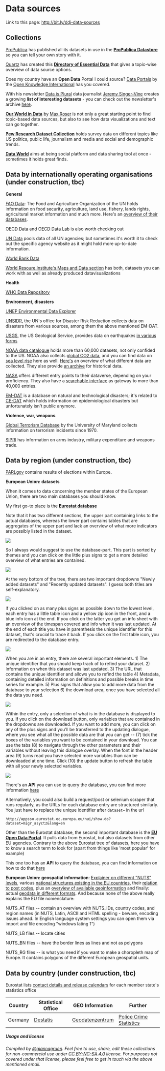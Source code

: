 # Data sources

Link to this page: http://bit.ly/ddj-data-sources

## Collections

[ProPublica](https://www.propublica.org/) has published all its datasets in use in the [**ProPublica Datastore**](https://www.propublica.org/datastore/) so you can tell your own story with it.

[Quartz](https://qz.com/) has created this [**Directory of Essential Data**](https://docs.google.com/spreadsheets/d/1hU7Snj4KZ-ppyy388l-sV4I26n4yGVb8xYnygPOS-5k/edit#gid=0) that gives a topic-wise overview of data source options.

Does my country have an **Open Data** Portal I could source? [Data Portals](http://dataportals.org/) by the [Open Knowledge International](https://okfn.org/) has you covered.

With his newsletter [Data is Plural](https://tinyletter.com/data-is-plural) data journalist [Jeremy Singer-Vine](https://twitter.com/jsvine) creates a growing **list of interesting datasets** - you can check out the newsletter's archive [here](https://docs.google.com/spreadsheets/d/1wZhPLMCHKJvwOkP4juclhjFgqIY8fQFMemwKL2c64vk/edit).

[**Our World in Data**](https://ourworldindata.org/) by [Max Roser](https://twitter.com/MaxCRoser) is not only a great starting point to find topic-based data sources, but also to see how data visualizations and text can go together.

[**Pew Research Dataset Collection**](http://www.pewresearch.org/download-datasets/) holds survey data on different topics like US politics, public life, journalism and media and social and demographic trends.

[**Data World**](https://data.world/) aims at being social platform and data sharing tool at once - sometimes it holds great finds.


## Data by internationally operating organisations (under construction, tbc)

**General**

[FAO Data](http://www.fao.org/faostat/en/#data): The Food and Agriculture Organization of the UN holds information on food security, agriculture, land use, fishery, lands rights, agricultural market information and much more. Here's an [overview of their databases](http://www.fao.org/statistics/databases/en/).

[OECD Data](https://data.oecd.org/) and [OECD Data Lab](http://www.oecd.org/statistics/datalab/) is also worth checking out

[UN Data](http://data.un.org/) pools data of all UN agencies; but sometimes it's worth it to check out the specific agency website as it might hold more up-to-date information.

[World Bank Data](https://data.worldbank.org/)

[World Resoure Institute's Maps and Data section](http://www.wri.org/resources) has both, datasets you can work with as well as already produced datavisualizations 

**Health**

[WHO Data Repository](http://apps.who.int/gho/data/node.home)

**Environment, disasters**

[UNEP Environmental Data Explorer](http://geodata.grid.unep.ch/)

[UNSIDR](https://www.unisdr.org/we/inform/disaster-statistics), the UN's office for Disaster Risk Reduction collects data on disasters from various sources, among them the above mentioned EM-DAT.

[USGS](https://earthquake.usgs.gov/), the US Geological Service, provides data on earthquakes [in various forms](https://earthquake.usgs.gov/data/)

[NOAA data catalogue](https://data.noaa.gov/datasetsearch/) holds more than 60,000 datasets, not only confided to the US. NOAA also collects [global CO2 data](https://www.esrl.noaa.gov/gmd/dv/data/index.php?parameter_name=Carbon%2BDioxide), and you can find data on [sea level rise](https://tidesandcurrents.noaa.gov/sltrends/sltrends.shtml) here as well. [Here's](https://www.ncdc.noaa.gov/data-access) an overview of what different data are collected. They also provide [an archive](https://www.ncdc.noaa.gov/cdo-web/) for historical data.

[NASA](https://data.nasa.gov/) offers different entry points to their dataverse, depending on your proficiency. They also have a [searchable interface](https://data.nasa.gov/browse) as gateway to more than 40,000 entries.

[EM-DAT](https://www.emdat.be/) is a database on natural and technological disasters; it's related to [CE-DAT](http://cedat.be/) which holds information on epidemiological disasters but unfortunately isn't public anymore. 

**Violence, war, weapons**

[Global Terrorism Database](https://www.start.umd.edu/gtd/) by the University of Maryland collects information on terrorism incidents since 1970.

[SIPRI](https://www.sipri.org/databases) has information on arms industry, military expenditure and weapons trade. 

## Data by region (under construction, tbc)

[PARLgov](http://www.parlgov.org/) contains results of elections within Europe.

**European Union: datasets**

When it comes to data concerning the member states of the European Union, there are two main databases you should know.

My first go-to place is the [**Eurostat database**](http://ec.europa.eu/eurostat/data/database)

Note that it has two different sections, the upper part containing links to the actual databases, whereas the lower part contains tables that are aggregates of the upper part and lack an overview of what more indicators are possibly listed in the dataset. 

![](img/Eurostat-Tree-overview.png)

So I always would suggest to use the database-part. This part is sorted by themes and you can click on the little plus signs to get a more detailed overview of what entries are contained.

![](img/Eurostat-Tree-dropdowns.png)

At the very bottom of the tree, there are two important dropdowns
"Newly added datasets" and "Recently updated datasets". I guess both titles are self-explanatory.

![](img/Eurostat-Tree-bottom.png)

If you clicked on as many plus signs as possible down to the lowest level, each entry has a little table icon and a yellow zip icon in the front, and a blue info icon at the end. If you click on the latter you get an info sheet with an overview of the timespan covered and info when it was last updated. At the end of each title you have in parenthesis the unique identifier for this dataset, that's crucial to trace it back.
If you click on the first table icon, you are redirected to the database entry. 

![](img/Eurostat-Tree-LowestLevel.png)

When you are in an entry, there are several important elements. 1) The unique identifier that you should keep track of to refind your dataset. 2) Information on when this dataset was last updated. 3) The URL that contains the unique identifier and allows you to refind the table 4) Metadata, containing detailed information on definitions and possible breaks in time series for example. 5) Plus signs that allow you to add more data from the database to your selection 6) the download area, once you have selected all the data you need.

![](img/Eurostat-Database-entry.png)

Within the entry, only a selection of what is in the database is displayed to you. If you click on the download button, only variables that are contained in the dropdowns are downloaded. If you want to add more, you can click on any of the plus signs and you'll be transferred to the updating dialogue, where you see what all the possible data are that you can get -- (7) tick the boxes of the variables you want to be contained in your download. You can use the tabs (8) to navigate through the other parameters and their variables without leaving this dialogue overlay. When the font in the header area (9) turns read you have selected more variables than can be downloaded at one time. Click (10) the update button to refresh the table with all your newly selected variables.

![](img/Eurostat-Change-Selection.png)


There's an **API** you can use to query the database, you can find more information [here](http://ec.europa.eu/eurostat/web/sdmx-web-services/rest-sdmx-2.1)

Alternatively, you could also build a request/post or selenium scraper that runs regularly, as the URLs for each database entry are structured similarly. You just have to replace the unique identifier after `dataset=` in the url

`http://appsso.eurostat.ec.europa.eu/nui/show.do?dataset=migr_asyctz&lang=en`

Other than the Eurostat database, the second important database is the [**EU Open Data Portal**](http://data.europa.eu/euodp/en/data). It pulls data from Eurostat, but also datasets from other EU agencies. Contrary to the above Eurostat tree of datasets, here you have to know a search term to look for (apart from things like 'most popular' for example)

This one too has an **API** to query the database, you can find information on how to do that [here](http://data.europa.eu/euodp/en/developerscorner)

**European Union: geospatial information**: [Explainer on different "NUTS" levels](http://ec.europa.eu/eurostat/web/nuts), various [national structures existing in the EU countries](http://ec.europa.eu/eurostat/web/nuts/national-structures-eu), their [relation to post codes](http://ec.europa.eu/eurostat/web/nuts/correspondence-tables/postcodes-and-nuts), plus an [overview of available geoinformation](http://ec.europa.eu/eurostat/web/gisco/geodata/reference-data/administrative-units-statistical-units) and finally: actual [geodata in different formats](http://ec.europa.eu/eurostat/de/web/gisco/geodata/reference-data/administrative-units-statistical-units/nuts).
And because none of the above really explains the EU file nomenclature:

NUTS_AT files -- contain an overview with NUTS_IDs, country codes, and region names (in NUTS, Latin, ASCII and HTML spelling - beware, encoding issues ahead. In English language system settings you can open them via import and file encoding "windows lating 1")

NUTS_LB files -- locate cities

NUTS_BN files -- have the border lines as lines and not as polygons

NUTS_RG files -- is what you need if you want to make a choropleth map of Europe. It contains polygons of the different European geospatial units.

## Data by country (under construction, tbc)

Eurostat lists [contact details and release calendars](http://ec.europa.eu/eurostat/web/links/national_statistical_offices) for each member state's statistics office

| Country     | Statistical Office    | GEO Information    | Further     		|
|-------------|-----------------------|--------------------|--------------------|
| Germany	  | [Destatis](https://www-genesis.destatis.de/genesis/online/logon?language=en)			  | [Geodatenzentrum](http://www.geodatenzentrum.de/geodaten/gdz_rahmen.gdz_div?gdz_spr=eng&gdz_akt_zeile=5&gdz_anz_zeile=1&gdz_unt_zeile=0&gdz_user_id=0)| [Police Crime Statistics](https://www.bka.de/EN/CurrentInformation/currentinformation_node.html)




##### Usage and license
*Compiled by [@giannagruen](twitter.com/giannagruen).* 
*Feel free to use, share, edit these collections for non-commercial use under [CC BY-NC-SA 4.0](https://creativecommons.org/licenses/by-nc-sa/4.0/) license. For purposes not covered under that license, please feel free to get in touch via the above mentioned email.*